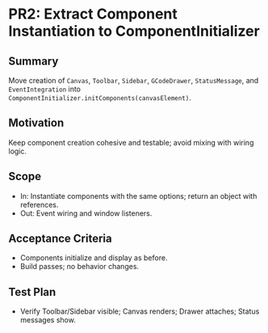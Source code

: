 # PR2: Extract Component Instantiation to ComponentInitializer

## Summary
Move creation of `Canvas`, `Toolbar`, `Sidebar`, `GCodeDrawer`, `StatusMessage`, and `EventIntegration` into `ComponentInitializer.initComponents(canvasElement)`.

## Motivation
Keep component creation cohesive and testable; avoid mixing with wiring logic.

## Scope
- In: Instantiate components with the same options; return an object with references.
- Out: Event wiring and window listeners.

## Acceptance Criteria
- Components initialize and display as before.
- Build passes; no behavior changes.

## Test Plan
- Verify Toolbar/Sidebar visible; Canvas renders; Drawer attaches; Status messages show.

